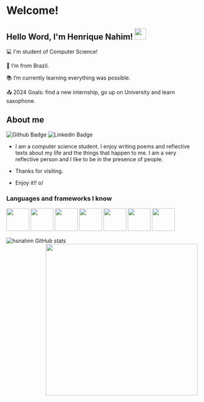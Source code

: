 # Welcome!

 

## Hello Word, I'm Henrique Nahim! <img src=https://github.com/TheDudeThatCode/TheDudeThatCode/blob/master/Assets/Earth.gif width="30">

 

:computer: I'm student of Computer Science!

:house_with_garden: I’m from Brazil.

:books: I’m currently learning everything was possible.

:outbox_tray: 2024 Goals: find a new internship, go up on University and learn saxophone.

 

## About me

![Github Badge](https://img.shields.io/badge/-Github-000?style=flat-square&logo=Github&logoColor=white&link=https://github.com/hsnahim/) ![Linkedin Badge](https://img.shields.io/badge/-LinkedIn-blue?style=flat-square&logo=Linkedin&logoColor=white&link=https://www.linkedin.com/in/henrique-nahim-3a71a8267/)

- I am a computer science student. I enjoy writing poems and reflective texts about my life and the things that happen to me. I am a very reflective person and I like to be in the presence of people.

- Thanks for visiting.

- Enjoy it!! o/

### Languages and frameworks ​​I know 
<!-- Link com os badges para inserir abaixo https://devicon.dev/ -->



<img src="https://cdn.jsdelivr.net/gh/devicons/devicon/icons/nodejs/nodejs-original-wordmark.svg" style="width:60px"/> <img src="https://cdn.jsdelivr.net/gh/devicons/devicon/icons/npm/npm-original-wordmark.svg" style="width:60px"/> <img src="https://cdn.jsdelivr.net/gh/devicons/devicon/icons/java/java-original-wordmark.svg" style="width:60px"/> <img src="https://cdn.jsdelivr.net/gh/devicons/devicon/icons/javascript/javascript-original.svg" style="width:60px"/> <img src="https://cdn.jsdelivr.net/gh/devicons/devicon/icons/c/c-original.svg" style="width:60px"/> <img src="https://cdn.jsdelivr.net/gh/devicons/devicon/icons/html5/html5-original.svg" style="width:60px"/> <img src="https://cdn.jsdelivr.net/gh/devicons/devicon/icons/css3/css3-original.svg" style="width:60px"/>

![hsnahim GitHub stats](https://github-readme-stats.vercel.app/api?username=hsnahim&show_icons=true&theme=merko)<img align="right" width="400" height="400" src="https://www.xainesworld.com/wp-content/uploads/2020/02/WATER_THUMBS_UP.png">

